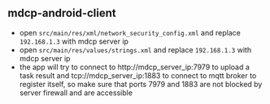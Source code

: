 ## mdcp-android-client

- open `src/main/res/xml/network_security_config.xml` and replace `192.168.1.3` with mdcp server ip
- open `src/main/res/values/strings.xml` and replace `192.168.1.3` with mdcp server ip
- the app will try to connect to http://mdcp_server_ip:7979 to upload a task result and tcp://mdcp_server_ip:1883 to connect to mqtt broker to register itself,
so make sure that ports 7979 and 1883 are not blocked by server firewall and are accessible
